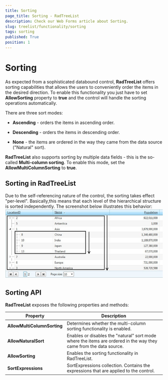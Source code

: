 ```yaml
---
title: Sorting
page_title: Sorting - RadTreeList
description: Check our Web Forms article about Sorting.
slug: treelist/functionality/sorting
tags: sorting
published: True
position: 1
---
```


# Sorting



As expected from a sophisticated databound control, **RadTreeList** offers sorting capabilities that allows the users to conveniently order the items in the desired direction. To enable this functionality you just have to set **AllowSorting** property to **true** and the control will handle the sorting operations automatically.

There are three sort modes:

* **Ascending** - orders the items in ascending order.

* **Descending** - orders the items in descending order.

* **None** - the items are ordered in the way they came from the data source ("Natural" sort).

**RadTreeList** also supports sorting by multiple data fields - this is the so-called **Multi-column sorting**. To enable this mode, set the **AllowMultiColumnSorting** to **true**.

## Sorting in RadTreeList

Due to the self-referencing nature of the control, the sorting takes effect "per-level". Basically,this means that each level of the hierarchical structure is sorted independently. The screenshot below illustrates this behavior:![RadTreeList Sorting](images/treelist_sorting.jpg)

## Sorting API

**RadTreeList** exposes the following properties and methods:




| Property | Description |
| ------ | ------ |
| **AllowMultiColumnSorting** |Determines whether the multi-column sorting functionality is enabled.|
| **AllowNaturalSort** |Enables or disables the "natural" sort mode where the items are ordered in the way they came from the data source.|
| **AllowSorting** |Enables the sorting functionality in RadTreeList.|
| **SortExpressions** |SortExpressions collection. Contains the expressions that are applied to the control.|

